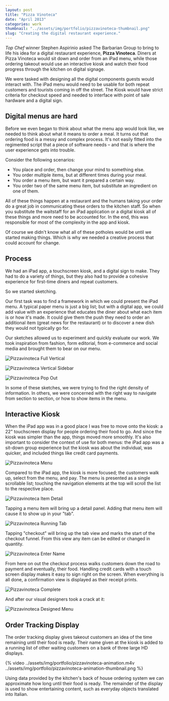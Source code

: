 ```yaml
---
layout: post
title: "Pizza Vinoteca"
date: "April 2013"
categories: work
thumbnail: "../assets/img/portfolio/pizzavinoteca-thumbnail.png"
slug: "Creating the digital restaurant experience."
---
```


*Top Chef* winner Stephen Aspirinio asked The Barbarian Group to bring to life his idea for a digital restaurant experience, **Pizza Vinoteca**. Diners at Pizza Vinoteca would sit down and order from an iPad menu, while those ordering takeout would use an interactive kiosk and watch their food progress through the kitchen on digital signage.

We were tasked with designing all the digital components guests would interact with. The iPad menu would need to be usable for both repeat customers and tourists coming in off the street. The Kiosk would have strict criteria for checkout speed and needed to interface with point of sale hardware and a digital sign.

## Digital menus are hard

Before we even began to think about what the menu app would look like, we needed to think about what it means to order a meal. It turns out that ordering food is a messy and complex process. It's not easily fitted into the regimented script that a piece of software needs – and that is where the user experience gets into trouble.

Consider the following scenarios:

- You place and order, then change your mind to something else.
- You order multiple items, but at different times during your meal.
- You order a menu item, but want it prepared a certain way.
- You order two of the same menu item, but substitute an ingredient on one of them.

All of these things happen at a restaurant and the humans taking your order do a great job in communicating these orders to the kitchen staff. So when you substitute the waitstaff for an iPad application or a digital kiosk all of these things and more need to be accounted for. In the end, this was responsible for most of the complexity in the app and kiosk.

Of course we didn't know what all of these potholes would be until we started making things. Which is why we needed a creative process that could account for change.

## Process

We had an iPad app, a touchscreen kiosk, and a digital sign to make. They had to do a variety of things, but they also had to provide a cohesive experience for first-time diners and repeat customers.

So we started sketching.

Our first task was to find a framework in which we could present the iPad menu. A typical paper menu is just a big list; but with a digital app, we could add value with an experience that educates the diner about what each item is or how it's made. It could give them the push they need to order an additional item (great news for the restaurant) or to discover a new dish they would not typically go for.

Our sketches allowed us to experiment and quickly evaluate our work. We took inspiration from fashion, form editorial, from e-commerce and social media and brought them to bear on our menu.

![Pizzavinoteca Full Vertical](../assets/img/portfolio/pizzavinoteca-full-vertical.png)

![Pizzavinoteca Vertical Sidebar](../assets/img/portfolio/pizzavinoteca-vertical-sidebar.png)

![Pizzavinoteca Pop Out](../assets/img/portfolio/pizzavinoteca-pop-out.png)

In some of these sketches, we were trying to find the right density of information. In others, we were concerned with the right way to navigate from section to section, or how to show items in the menu.

## Interactive Kiosk

When the iPad app was in a good place I was free to move onto the kiosk: a 22" touchscreen display for people ordering their food to go. And since the kiosk was simpler than the app, things moved more smoothly. It's also important to consider the context of use for both menus: the iPad app was a sit-down group experience but the kiosk was about the individual, was quicker, and included things like credit card payments.

![Pizzavinoteca Menu](../assets/img/portfolio/pizzavinoteca-menu.png)

Compared to the iPad app, the kiosk is more focused; the customers walk up, select from the menu, and pay. The menu is presented as a single scrollable list; touching the navigation elements at the top will scroll the list to the respective place.

![Pizzavinoteca Item Detail](../assets/img/portfolio/pizzavinoteca-item-detail.png)

Tapping a menu item will bring up a detail panel. Adding that menu item will cause it to show up in your "tab".

![Pizzavinoteca Running Tab](../assets/img/portfolio/pizzavinoteca-running-tab.png)

Tapping "checkout" will bring up the tab view and marks the start of the checkout funnel. From this view any item can be edited or changed in quantity.

![Pizzavinoteca Enter Name](../assets/img/portfolio/pizzavinoteca-enter-name.png)

From here on out the checkout process walks customers down the road to payment and eventually, their food. Handling credit cards with a touch screen display makes it easy to sign right on the screen. When everything is all done, a confirmation view is displayed as their receipt prints.

![Pizzavinoteca Complete](../assets/img/portfolio/pizzavinoteca-complete.png)

And after our visual designers took a crack at it:

![Pizzavinoteca Designed Menu](../assets/img/portfolio/pizzavinoteca-designed-menu.png)

## Order Tracking Display

The order tracking display gives takeout customers an idea of the time remaining until their food is ready. Their name given at the kiosk is added to a running list of other waiting customers on a bank of three large HD displays.

{% video ../assets/img/portfolio/pizzavinoteca-animation.m4v ../assets/img/portfolio/pizzavinoteca-animation-thumbnail.png %}

Using data provided by the kitchen's back of house ordering system we can approximate how long until their food is ready. The remainder of the display is used to show entertaining content, such as everyday objects translated into Italian.

